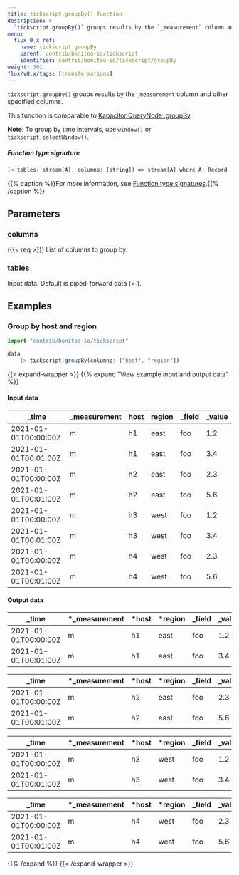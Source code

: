 ```yaml
---
title: tickscript.groupBy() function
description: >
  `tickscript.groupBy()` groups results by the `_measurement` column and other specified columns.
menu:
  flux_0_x_ref:
    name: tickscript.groupBy
    parent: contrib/bonitoo-io/tickscript
    identifier: contrib/bonitoo-io/tickscript/groupBy
weight: 301
flux/v0.x/tags: [transformations]
---
```


<!------------------------------------------------------------------------------

IMPORTANT: This page was generated from comments in the Flux source code. Any
edits made directly to this page will be overwritten the next time the
documentation is generated. 

To make updates to this documentation, update the function comments above the
function definition in the Flux source code:

https://github.com/influxdata/flux/blob/master/stdlib/contrib/bonitoo-io/tickscript/tickscript.flux#L431-L435

Contributing to Flux: https://github.com/influxdata/flux#contributing
Fluxdoc syntax: https://github.com/influxdata/flux/blob/master/docs/fluxdoc.md

------------------------------------------------------------------------------->

`tickscript.groupBy()` groups results by the `_measurement` column and other specified columns.

This function is comparable to [Kapacitor QueryNode .groupBy](/kapacitor/latest/nodes/query_node/#groupby).

**Note**: To group by time intervals, use `window()` or `tickscript.selectWindow()`.

##### Function type signature

```js
(<-tables: stream[A], columns: [string]) => stream[A] where A: Record
```

{{% caption %}}For more information, see [Function type signatures](/flux/v0.x/function-type-signatures/).{{% /caption %}}

## Parameters

### columns
({{< req >}})
List of columns to group by.



### tables

Input data. Default is piped-forward data (`<-`).




## Examples

### Group by host and region

```js
import "contrib/bonitoo-io/tickscript"

data
    |> tickscript.groupBy(columns: ["host", "region"])

```

{{< expand-wrapper >}}
{{% expand "View example input and output data" %}}

#### Input data

| _time                | _measurement  | host  | region  | _field  | _value  |
| -------------------- | ------------- | ----- | ------- | ------- | ------- |
| 2021-01-01T00:00:00Z | m             | h1    | east    | foo     | 1.2     |
| 2021-01-01T00:01:00Z | m             | h1    | east    | foo     | 3.4     |
| 2021-01-01T00:00:00Z | m             | h2    | east    | foo     | 2.3     |
| 2021-01-01T00:01:00Z | m             | h2    | east    | foo     | 5.6     |
| 2021-01-01T00:00:00Z | m             | h3    | west    | foo     | 1.2     |
| 2021-01-01T00:01:00Z | m             | h3    | west    | foo     | 3.4     |
| 2021-01-01T00:00:00Z | m             | h4    | west    | foo     | 2.3     |
| 2021-01-01T00:01:00Z | m             | h4    | west    | foo     | 5.6     |


#### Output data

| _time                | *_measurement | *host | *region | _field  | _value  |
| -------------------- | ------------- | ----- | ------- | ------- | ------- |
| 2021-01-01T00:00:00Z | m             | h1    | east    | foo     | 1.2     |
| 2021-01-01T00:01:00Z | m             | h1    | east    | foo     | 3.4     |

| _time                | *_measurement | *host | *region | _field  | _value  |
| -------------------- | ------------- | ----- | ------- | ------- | ------- |
| 2021-01-01T00:00:00Z | m             | h2    | east    | foo     | 2.3     |
| 2021-01-01T00:01:00Z | m             | h2    | east    | foo     | 5.6     |

| _time                | *_measurement | *host | *region | _field  | _value  |
| -------------------- | ------------- | ----- | ------- | ------- | ------- |
| 2021-01-01T00:00:00Z | m             | h3    | west    | foo     | 1.2     |
| 2021-01-01T00:01:00Z | m             | h3    | west    | foo     | 3.4     |

| _time                | *_measurement | *host | *region | _field  | _value  |
| -------------------- | ------------- | ----- | ------- | ------- | ------- |
| 2021-01-01T00:00:00Z | m             | h4    | west    | foo     | 2.3     |
| 2021-01-01T00:01:00Z | m             | h4    | west    | foo     | 5.6     |

{{% /expand %}}
{{< /expand-wrapper >}}
